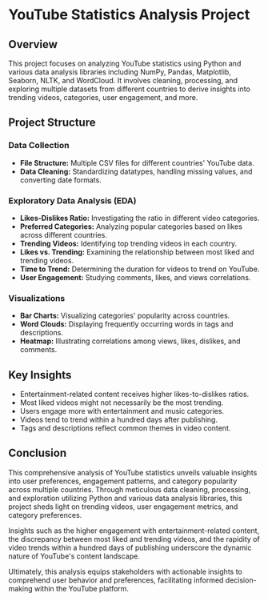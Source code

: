 # YouTube Statistics Analysis Project

## Overview

This project focuses on analyzing YouTube statistics using Python and various data analysis libraries including NumPy, Pandas, Matplotlib, Seaborn, NLTK, and WordCloud. It involves cleaning, processing, and exploring multiple datasets from different countries to derive insights into trending videos, categories, user engagement, and more.

## Project Structure

### Data Collection
- **File Structure:** Multiple CSV files for different countries' YouTube data.
- **Data Cleaning:** Standardizing datatypes, handling missing values, and converting date formats.

### Exploratory Data Analysis (EDA)
- **Likes-Dislikes Ratio:** Investigating the ratio in different video categories.
- **Preferred Categories:** Analyzing popular categories based on likes across different countries.
- **Trending Videos:** Identifying top trending videos in each country.
- **Likes vs. Trending:** Examining the relationship between most liked and trending videos.
- **Time to Trend:** Determining the duration for videos to trend on YouTube.
- **User Engagement:** Studying comments, likes, and views correlations.

### Visualizations
- **Bar Charts:** Visualizing categories' popularity across countries.
- **Word Clouds:** Displaying frequently occurring words in tags and descriptions.
- **Heatmap:** Illustrating correlations among views, likes, dislikes, and comments.

## Key Insights

- Entertainment-related content receives higher likes-to-dislikes ratios.
- Most liked videos might not necessarily be the most trending.
- Users engage more with entertainment and music categories.
- Videos tend to trend within a hundred days after publishing.
- Tags and descriptions reflect common themes in video content.

## Conclusion

This comprehensive analysis of YouTube statistics unveils valuable insights into user preferences, engagement patterns, and category popularity across multiple countries. Through meticulous data cleaning, processing, and exploration utilizing Python and various data analysis libraries, this project sheds light on trending videos, user engagement metrics, and category preferences.

Insights such as the higher engagement with entertainment-related content, the discrepancy between most liked and trending videos, and the rapidity of video trends within a hundred days of publishing underscore the dynamic nature of YouTube's content landscape.

Ultimately, this analysis equips stakeholders with actionable insights to comprehend user behavior and preferences, facilitating informed decision-making within the YouTube platform.
